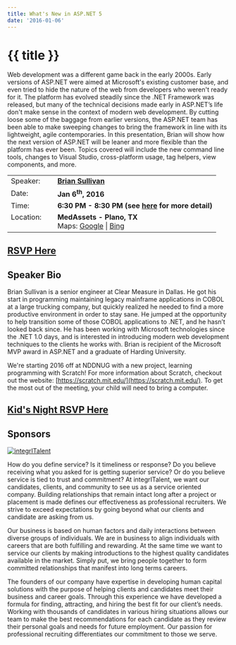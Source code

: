 ```yaml
---
title: What's New in ASP.NET 5
date: '2016-01-06'
---
```

# {{ title }}

Web development was a different game back in the early 2000s. Early versions of ASP.NET were aimed at Microsoft's existing customer base, and even tried to hide the nature of the web from developers who weren't ready for it. The platform has evolved steadily since the .NET Framework was released, but many of the technical decisions made early in ASP.NET’s life don't make sense in the context of modern web development. By cutting loose some of the baggage from earlier versions, the ASP.NET team has been able to make sweeping changes to bring the framework in line with its lightweight, agile contemporaries. In this presentation, Brian will show how the next version of ASP.NET will be leaner and more flexible than the platform has ever been. Topics covered will include the new command line tools, changes to Visual Studio, cross-platform usage, tag helpers, view components, and more.

<table><tbody><tr><td>Speaker:</td><td>&nbsp;</td><td><b><a title="Brian Sullivan" target="_blank" href="https://twitter.com/bmsullivan">Brian Sullivan</a></b></td></tr><tr><td>Date:</td><td>&nbsp;</td><td><b>Jan 6<sup>th</sup>, 2016</b></td></tr><tr><td valign="top">Time:</td><td>&nbsp;</td><td><b>6:30 PM - 8:30 PM (see <a title="Location" href="../../location/index.html">here</a> for more detail)</b></td></tr><tr><td valign="top">Location:</td><td>&nbsp;</td><td><b>MedAssets - Plano, TX</b><br>Maps: <a title="Google" target="_blank" href="https://goo.gl/maps/1OyNE">Google</a> | <a title="Bing" target="_blank" href="http://binged.it/1afBEJ9">Bing</a></td></tr></tbody></table>

## [RSVP Here](https://www.eventbrite.com/e/whats-new-in-aspnet-5-tickets-20266366247)

## Speaker Bio

Brian Sullivan is a senior engineer at Clear Measure in Dallas. He got his start in programming maintaining legacy mainframe applications in COBOL at a large trucking company, but quickly realized he needed to find a more productive environment in order to stay sane. He jumped at the opportunity to help transition some of those COBOL applications to .NET, and he hasn’t looked back since. He has been working with Microsoft technologies since the .NET 1.0 days, and is interested in introducing modern web development techniques to the clients he works with. Brian is recipient of the Microsoft MVP award in ASP.NET and a graduate of Harding University.

  
  

We're starting 2016 off at NDDNUG with a new project, learning programming with Scratch! For more information about Scratch, checkout out the website: [https://scratch.mit.edu/](https://scratch.mit.edu/). To get the most out of the meeting, your child will need to bring a computer.

## [Kid's Night RSVP Here](https://www.eventbrite.com/e/nddnug-jan-2016-kids-meeting-tickets-20266482595)

## Sponsors

[![integrITalent](http://northdallas.net/files/sponsor/logo-integritalent.jpg)](http://www.integritalent.com/ "integrITalent")  

How do you define service? Is it timeliness or response? Do you believe receiving what you asked for is getting superior service? Or do you believe service is tied to trust and commitment? At integrITalent, we want our candidates, clients, and community to see us as a service oriented company. Building relationships that remain intact long after a project or placement is made defines our effectiveness as professional recruiters. We strive to exceed expectations by going beyond what our clients and candidate are asking from us.

Our business is based on human factors and daily interactions between diverse groups of individuals. We are in business to align individuals with careers that are both fulfilling and rewarding. At the same time we want to service our clients by making introductions to the highest quality candidates available in the market. Simply put, we bring people together to form committed relationships that manifest into long terms careers.

The founders of our company have expertise in developing human capital solutions with the purpose of helping clients and candidates meet their business and career goals. Through this experience we have developed a formula for finding, attracting, and hiring the best fit for our client’s needs. Working with thousands of candidates in various hiring situations allows our team to make the best recommendations for each candidate as they review their personal goals and needs for future employment. Our passion for professional recruiting differentiates our commitment to those we serve.
    

